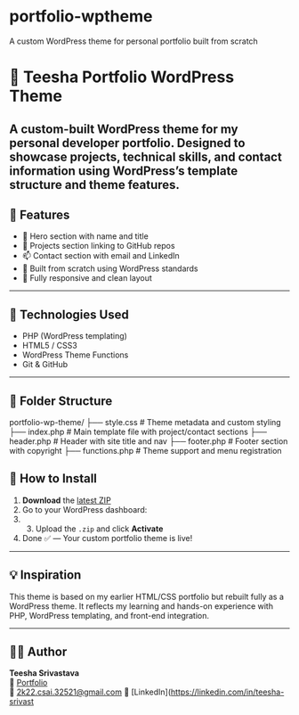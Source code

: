 # portfolio-wptheme
A custom WordPress theme for personal portfolio built from scratch
# 🎨 Teesha Portfolio WordPress Theme

A custom-built **WordPress theme** for my personal developer portfolio. Designed to showcase projects, technical skills, and contact information using WordPress’s template structure and theme features.
---

## 🧩 Features
- 📌 Hero section with name and title
- 💼 Projects section linking to GitHub repos
- 📫 Contact section with email and LinkedIn
- 🧠 Built from scratch using WordPress standards
- 🎯 Fully responsive and clean layout

---

## 🔧 Technologies Used

- PHP (WordPress templating)
- HTML5 / CSS3
- WordPress Theme Functions
- Git & GitHub

---

## 📂 Folder Structure

portfolio-wp-theme/
├── style.css # Theme metadata and custom styling
├── index.php # Main template file with project/contact sections
├── header.php # Header with site title and nav
├── footer.php # Footer section with copyright
├── functions.php # Theme support and menu registration

## 🚀 How to Install
1. **Download** the [latest ZIP](https://github.com/TeeshaSrivastava/portfolio-wp-theme/archive/refs/heads/main.zip)
2. Go to your WordPress dashboard:
3. 3. Upload the `.zip` and click **Activate**
4. Done ✅ — Your custom portfolio theme is live!

---

## 💡 Inspiration

This theme is based on my earlier HTML/CSS portfolio but rebuilt fully as a WordPress theme. It reflects my learning and hands-on experience with PHP, WordPress templating, and front-end integration.

---

## 👩‍💻 Author

**Teesha Srivastava**  
🔗 [Portfolio](https://TeeshaSrivastava.github.io/PORTFOLIO/)  
📧 2k22.csai.32521@gmail.com
🔗 [LinkedIn](https://linkedin.com/in/teesha-srivast




